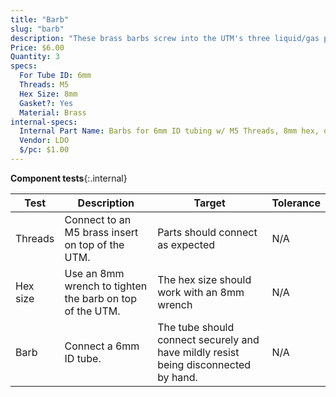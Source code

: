 ```yaml
---
title: "Barb"
slug: "barb"
description: "These brass barbs screw into the UTM's three liquid/gas ports and accept the three liquid/gas lines coming from the z-axis cable carrier."
Price: $6.00
Quantity: 3
specs:
  For Tube ID: 6mm
  Threads: M5
  Hex Size: 8mm
  Gasket?: Yes
  Material: Brass
internal-specs:
  Internal Part Name: Barbs for 6mm ID tubing w/ M5 Threads, 8mm hex, o-ring
  Vendor: LDO
  $/pc: $1.00
---
```


**Component tests**{:.internal}

|Test         |Description  |Target       |Tolerance    |
|-------------|-------------|-------------|-------------|
|Threads      |Connect to an M5 brass insert on top of the UTM.|Parts should connect as expected|N/A
|Hex size     |Use an 8mm wrench to tighten the barb on top of the UTM.|The hex size should work with an 8mm wrench|N/A
|Barb         |Connect a 6mm ID tube.|The tube should connect securely and have mildly resist being disconnected by hand.|N/A